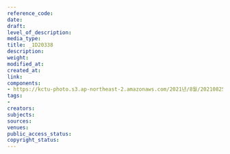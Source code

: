 ```yaml
---
reference_code: 
date: 
draft: 
level_of_description: 
media_type: 
title: _1D20338
description: 
weight: 
modified_at: 
created_at: 
link: 
components:
- https://kctu-photo.s3.ap-northeast-2.amazonaws.com/2021년/8월/20210825_하반기+총파업+대장정_대구/_1D20338.jpg
tags:
- 
creators: 
subjects: 
sources: 
venues: 
public_access_status: 
copyright_status: 
---
```

